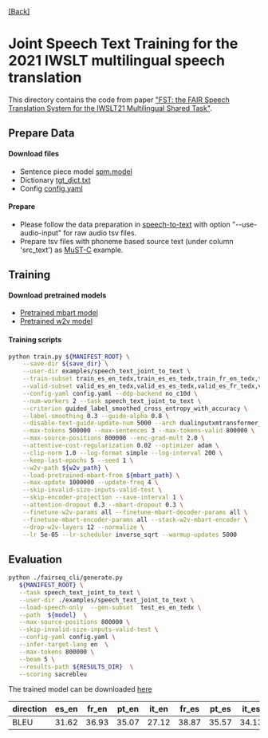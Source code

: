 [[Back]](..)

# Joint Speech Text Training for the 2021 IWSLT multilingual speech translation

This directory contains the code from paper ["FST: the FAIR Speech Translation System for the IWSLT21 Multilingual Shared Task"](https://arxiv.org/pdf/2107.06959.pdf).

## Prepare Data
#### Download files
-   Sentence piece model [spm.model](https://dl.fbaipublicfiles.com/joint_speech_text_4_s2t/iwslt/iwslt_data/spm.model)
-   Dictionary [tgt_dict.txt](https://dl.fbaipublicfiles.com/joint_speech_text_4_s2t/iwslt/iwslt_data/dict.txt)
-   Config [config.yaml](https://dl.fbaipublicfiles.com/joint_speech_text_4_s2t/iwslt/iwslt_data/config.yaml)

#### Prepare
-   Please follow the data preparation in [speech-to-text](https://github.com/pytorch/fairseq/blob/main/examples/speech_to_text/docs/mtedx_example.md) with option "--use-audio-input" for raw audio tsv files. 
-   Prepare tsv files with phoneme based source text (under column 'src_text') as [MuST-C](ende-mustc.md) example.


## Training

#### Download pretrained models
- [Pretrained mbart model](https://dl.fbaipublicfiles.com/joint_speech_text_4_s2t/iwslt/iwslt_data/mbart.pt)
- [Pretrained w2v model](https://dl.fbaipublicfiles.com/joint_speech_text_4_s2t/iwslt/iwslt_data/xlsr_53_56k.pt)


#### Training scripts

```bash
python train.py ${MANIFEST_ROOT} \
    --save-dir ${save_dir} \
    --user-dir examples/speech_text_joint_to_text \
    --train-subset train_es_en_tedx,train_es_es_tedx,train_fr_en_tedx,train_fr_es_tedx,train_fr_fr_tedx,train_it_it_tedx,train_pt_en_tedx,train_pt_pt_tedx \
    --valid-subset valid_es_en_tedx,valid_es_es_tedx,valid_es_fr_tedx,valid_es_it_tedx,valid_es_pt_tedx,valid_fr_en_tedx,valid_fr_es_tedx,valid_fr_fr_tedx,valid_fr_pt_tedx,valid_it_en_tedx,valid_it_es_tedx,valid_it_it_tedx,valid_pt_en_tedx,valid_pt_es_tedx,valid_pt_pt_tedx \
    --config-yaml config.yaml --ddp-backend no_c10d \
    --num-workers 2 --task speech_text_joint_to_text \
    --criterion guided_label_smoothed_cross_entropy_with_accuracy \
    --label-smoothing 0.3 --guide-alpha 0.8 \
    --disable-text-guide-update-num 5000 --arch dualinputxmtransformer_base \
    --max-tokens 500000 --max-sentences 3 --max-tokens-valid 800000 \
    --max-source-positions 800000 --enc-grad-mult 2.0 \
    --attentive-cost-regularization 0.02 --optimizer adam \
    --clip-norm 1.0 --log-format simple --log-interval 200 \
    --keep-last-epochs 5 --seed 1 \
    --w2v-path ${w2v_path} \
    --load-pretrained-mbart-from ${mbart_path} \
    --max-update 1000000 --update-freq 4 \
    --skip-invalid-size-inputs-valid-test \
    --skip-encoder-projection --save-interval 1 \
    --attention-dropout 0.3 --mbart-dropout 0.3 \
    --finetune-w2v-params all --finetune-mbart-decoder-params all \
    --finetune-mbart-encoder-params all --stack-w2v-mbart-encoder \
    --drop-w2v-layers 12 --normalize \
    --lr 5e-05 --lr-scheduler inverse_sqrt --warmup-updates 5000
```

## Evaluation
```bash
python ./fairseq_cli/generate.py
   ${MANIFEST_ROOT} \
   --task speech_text_joint_to_text \
   --user-dir ./examples/speech_text_joint_to_text \
   --load-speech-only  --gen-subset  test_es_en_tedx \
   --path  ${model}  \
   --max-source-positions 800000 \
   --skip-invalid-size-inputs-valid-test \
   --config-yaml config.yaml \
   --infer-target-lang en  \
   --max-tokens 800000 \
   --beam 5 \
   --results-path ${RESULTS_DIR}  \
   --scoring sacrebleu
```
The trained model can be downloaded [here](https://dl.fbaipublicfiles.com/joint_speech_text_4_s2t/iwslt/iwslt_data/checkpoint17.pt)

|direction|es_en|fr_en|pt_en|it_en|fr_es|pt_es|it_es|es_es|fr_fr|pt_pt|it_it|
|---|---|---|---|---|---|---|---|---|---|---|---|
|BLEU|31.62|36.93|35.07|27.12|38.87|35.57|34.13|74.59|74.64|70.84|69.76|
